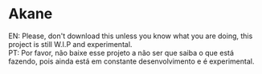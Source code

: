 # Akane
EN: Please, don't download this unless you know what you are doing, this project is still W.I.P and experimental.</br>
PT: Por favor, não baixe esse projeto a não ser que saiba o que está fazendo, pois ainda está em constante desenvolvimento e é experimental.
